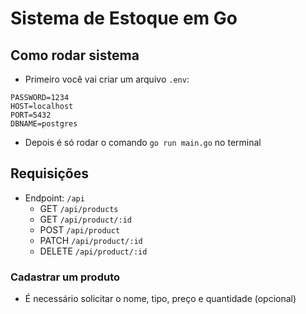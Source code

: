 # Sistema de Estoque em Go

## Como rodar sistema
- Primeiro você vai criar um arquivo `.env`:
```
PASSWORD=1234
HOST=localhost
PORT=5432
DBNAME=postgres
```
- Depois é só rodar o comando `go run main.go` no terminal

## Requisições
- Endpoint: `/api`
    - GET `/api/products`
    - GET `/api/product/:id`
    - POST `/api/product`
    - PATCH `/api/product/:id`
    - DELETE `/api/product/:id`

### Cadastrar um produto
- É necessário solicitar o nome, tipo, preço e quantidade (opcional)      
